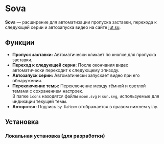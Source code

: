 # Sova

**Sova** — расширение для автоматизации пропуска заставки, перехода к следующей серии и автозапуска видео на сайте [jut.su](https://jut.su).

## Функции

- **Пропуск заставки:** Автоматически кликает по кнопке для пропуска заставки.
- **Переход к следующей серии:** После окончания видео автоматически переходит к следующему эпизоду.
- **Автозапуск серии:** Автоматически запускает видео при его обнаружении.
- **Переключение темы:** Переключение между тёмной и светлой темами с сохранением настроек.  
  В папке `icons` находятся файлы `moon.svg` и `sun.svg`, используемые для индикации текущей темы.
- **Авторство:** Подпись `by DaHexv` отображается в правом нижнем углу.

## Установка

### Локальная установка (для разработки)
